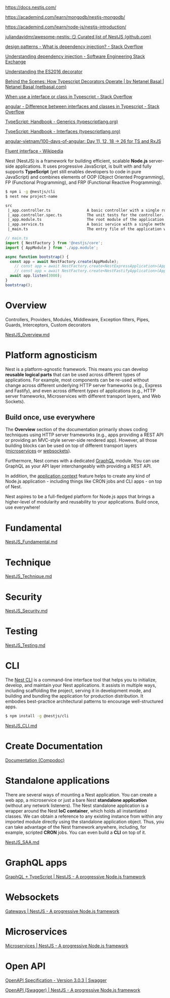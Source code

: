 https://docs.nestjs.com/

https://academind.com/learn/mongodb/nestjs-mongodb/

https://academind.com/learn/node-js/nestjs-introduction/

[juliandavidmr/awesome-nestjs: 😏 Curated list of NestJS (github.com)](https://github.com/juliandavidmr/awesome-nestjs)

[design patterns - What is dependency injection? - Stack Overflow](https://stackoverflow.com/questions/130794/what-is-dependency-injection)

[Understanding dependency injection - Software Engineering Stack Exchange](https://softwareengineering.stackexchange.com/questions/232229/understanding-dependency-injection)

[Understanding the ES2016 decorator](https://medium.com/google-developers/exploring-es7-decorators-76ecb65fb841)

[Behind the Scenes: How Typescript Decorators Operate | by Netanel Basal | Netanel Basal (netbasal.com)](https://netbasal.com/behind-the-scenes-how-typescript-decorators-operate-28f8dcacb224)

[When use a interface or class in Typescript - Stack Overflow](https://stackoverflow.com/questions/51716808/when-use-a-interface-or-class-in-typescript)

[angular - Difference between interfaces and classes in Typescript - Stack Overflow](https://stackoverflow.com/questions/40973074/difference-between-interfaces-and-classes-in-typescript)

[TypeScript: Handbook - Generics (typescriptlang.org)](https://www.typescriptlang.org/docs/handbook/generics.html)

[TypeScript: Handbook - Interfaces (typescriptlang.org)](https://www.typescriptlang.org/docs/handbook/interfaces.html)

[angular-vietnam/100-days-of-angular: Day 11, 12, 18 -> 26 for TS and RxJS](https://github.com/angular-vietnam/100-days-of-angular)

[Fluent interface - Wikipedia](https://en.wikipedia.org/wiki/Fluent_interface)

Nest (NestJS) is a framework for building efficient, scalable **Node.js** server-side applications. It uses progressive JavaScript, is built with and fully supports **TypeScript** (yet still enables developers to code in pure JavaScript) and combines elements of OOP (Object Oriented Programming), FP (Functional Programming), and FRP (Functional Reactive Programming).

```bash
$ npm i -g @nestjs/cli
$ nest new project-name
```

```txt
src
 |_app.controller.ts				A basic controller with a single route.
 |_app.controller.spec.ts			The unit tests for the controller.
 |_app.module.ts					The root module of the application.
 |_app.service.ts					A basic service with a single method.
 |_main.ts							The entry file of the application which uses the core function NestFactory to create a Nest application instance.
```

```typescript
// main.ts
import { NestFactory } from '@nestjs/core';
import { AppModule } from './app.module';

async function bootstrap() {
  const app = await NestFactory.create(AppModule);
    // const app = await NestFactory.create<NestExpressApplication>(AppModule);
    // const app = await NestFactory.create<NestFastifyApplication>(AppModule);
  await app.listen(3000);
}
bootstrap();
```

# Overview

Controllers, Providers, Modules, Middleware, Exception filters, Pipes, Guards, Interceptors, Custom decorators 

 [NestJS_Overview.md](NestJS_Overview.md) 

# Platform agnosticism

Nest is a platform-agnostic framework. This means you can develop **reusable logical parts** that can be used across different types of applications. For example, most components can be re-used without change across different underlying HTTP server frameworks (e.g., Express and Fastify), and even across different *types* of applications (e.g., HTTP server frameworks, Microservices with different transport layers, and Web Sockets).

## Build once, use everywhere

The **Overview** section of the documentation primarily shows coding techniques using HTTP server frameworks (e.g., apps providing a REST API or providing an MVC-style server-side rendered app). However, all those building blocks can be used on top of different transport layers ([microservices](https://docs.nestjs.com/microservices/basics) or [websockets](https://docs.nestjs.com/websockets/gateways)).

Furthermore, Nest comes with a dedicated [GraphQL](https://docs.nestjs.com/graphql/quick-start) module. You can use GraphQL as your API layer interchangeably with providing a REST API.

In addition, the [application context](https://docs.nestjs.com/application-context) feature helps to create any kind of Node.js application - including things like CRON jobs and CLI apps - on top of Nest.

Nest aspires to be a full-fledged platform for Node.js apps that brings a higher-level of modularity and reusability to your applications. Build once, use everywhere!

# Fundamental

 [NestJS_Fundamental.md](NestJS_Fundamental.md) 

# Technique

[NestJS_Technique.md](NestJS_Technique.md)

# Security

 [NestJS_Security.md](NestJS_Security.md) 

# Testing

 [NestJS_Testing.md](NestJS_Testing.md) 

# CLI

The [Nest CLI](https://github.com/nestjs/nest-cli) is a command-line interface tool that helps you to initialize, develop, and maintain your Nest applications. It assists in multiple ways, including scaffolding the project, serving it in development mode, and building and bundling the application for production distribution. It embodies best-practice architectural patterns to encourage well-structured apps. 

```bash
$ npm install -g @nestjs/cli
```

[NestJS_CLI.md](NestJS_CLI.md) 

# Create Documentation

[Documentation (Compodoc) ](https://docs.nestjs.com/recipes/documentation)

# Standalone applications

There are several ways of mounting a Nest application. You can create a web app, a microservice or just a bare Nest **standalone application** (without any network listeners). The Nest standalone application is a wrapper around the Nest **IoC container**, which holds all instantiated classes. We can obtain a reference to any existing instance from within any imported module directly using the standalone application object. Thus, you can take advantage of the Nest framework anywhere, including, for example, scripted **CRON** jobs. You can even build a **CLI** on top of it.

 [NestJS_SAA.md](NestJS_SAA.md) 

# GraphQL apps

[GraphQL + TypeScript | NestJS - A progressive Node.js framework](https://docs.nestjs.com/graphql/quick-start)

# Websockets

[Gateways | NestJS - A progressive Node.js framework](https://docs.nestjs.com/websockets/gateways)

# Microservices

[Microservices | NestJS - A progressive Node.js framework](https://docs.nestjs.com/microservices/basics)

# Open API

[OpenAPI Specification - Version 3.0.3 | Swagger](https://swagger.io/specification/)

[OpenAPI (Swagger) | NestJS - A progressive Node.js framework](https://docs.nestjs.com/openapi/introduction)